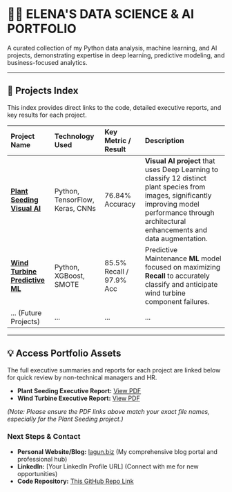 # 👩‍💻 ELENA'S DATA SCIENCE & AI PORTFOLIO

A curated collection of my Python data analysis, machine learning, and AI projects, demonstrating expertise in deep learning, predictive modeling, and business-focused analytics.

---

## 🚀 Projects Index

This index provides direct links to the code, detailed executive reports, and key results for each project.

| Project Name | Technology Used | Key Metric / Result | Description |
| :--- | :--- | :--- | :--- |
| **[Plant Seeding Visual AI](Plant_Seeding_Visual_AI)** | Python, TensorFlow, Keras, CNNs | 76.84% Accuracy | **Visual AI project** that uses Deep Learning to classify 12 distinct plant species from images, significantly improving model performance through architectural enhancements and data augmentation. |
| **[Wind Turbine Predictive ML](Wind_Turbine_Predictive_ML)** | Python, XGBoost, SMOTE | 85.5% Recall / 97.9% Acc | Predictive Maintenance **ML** model focused on maximizing **Recall** to accurately classify and anticipate wind turbine component failures. |
| ... (Future Projects) | ... | ... | ... |

---

## 💡 Access Portfolio Assets

The full executive summaries and reports for each project are linked below for quick review by non-technical managers and HR.

* **Plant Seeding Executive Report:** [View PDF](Plant_Seeding_Visual_AI/Plants_seeding_Visual_AI_EK.pdf)
* **Wind Turbine Executive Report:** [View PDF](Wind_Turbine_Predictive_ML/ReneWind_Predictive_ML_EK.pdf)

*(Note: Please ensure the PDF links above match your exact file names, especially for the Plant Seeding project.)*

### Next Steps & Contact

* **Personal Website/Blog:** [lagun.biz](http://lagun.biz) (My comprehensive blog portal and professional hub)
* **LinkedIn:** [Your LinkedIn Profile URL] (Connect with me for new opportunities)
* **Code Repository:** [This GitHub Repo Link](https://github.com/elenak1983/data-science-ai-portfolio)

